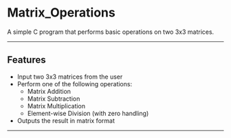 # Matrix_Operations 

A simple C program that performs basic operations on two 3x3 matrices.

---

## Features

- Input two 3x3 matrices from the user
- Perform one of the following operations:
  - Matrix Addition
  - Matrix Subtraction
  - Matrix Multiplication
  - Element-wise Division (with zero handling)
- Outputs the result in matrix format
---
